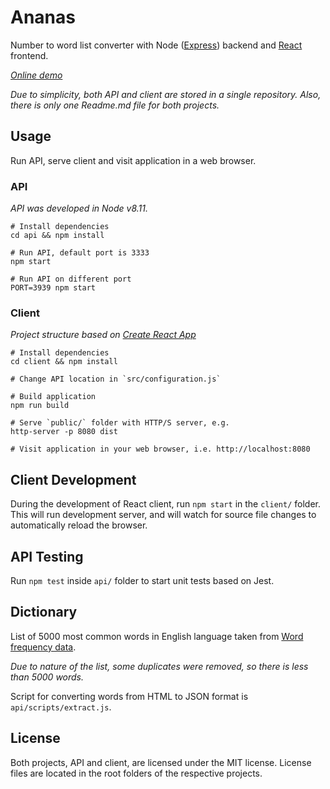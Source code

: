 # Ananas

Number to word list converter with Node ([Express](https://expressjs.com/)) backend and [React](https://reactjs.org/) frontend.

*[Online demo](https://ananas-client.appspot.com/)*

*Due to simplicity, both API and client are stored in a single repository. Also, there is only one Readme.md file for both projects.*


## Usage

Run API, serve client and visit application in a web browser.

### API

*API was developed in Node v8.11.*

```
# Install dependencies
cd api && npm install

# Run API, default port is 3333
npm start

# Run API on different port
PORT=3939 npm start
```

### Client

*Project structure based on [Create React App](https://github.com/facebook/create-react-app/)*

```
# Install dependencies
cd client && npm install

# Change API location in `src/configuration.js`

# Build application
npm run build

# Serve `public/` folder with HTTP/S server, e.g.
http-server -p 8080 dist

# Visit application in your web browser, i.e. http://localhost:8080
```


## Client Development

During the development of React client, run `npm start` in the `client/` folder. This will run development server, and will watch for source file changes to automatically reload the browser.


## API Testing

Run `npm test` inside `api/` folder to start unit tests based on Jest.


## Dictionary

List of 5000 most common words in English language taken from [Word frequency data](https://www.wordfrequency.info/).

*Due to nature of the list, some duplicates were removed, so there is less than 5000 words.*

Script for converting words from HTML to JSON format is `api/scripts/extract.js`.


## License

Both projects, API and client, are licensed under the MIT license. License files are located in the root folders of the respective projects.